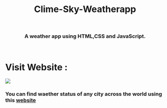 <h1 align="center"> Clime-Sky-Weatherapp </h1>
<br>
<h3 align="center">
 A weather app using HTML,CSS and JavaScript.</h3>
 <br>
 <h1>Visit Website : </h1>  
<img src="https://user-images.githubusercontent.com/108950724/202454577-837d5653-d992-44cc-97dc-0a0ea9af9321.png">
<br>

### You can find waether status of any city across the world using this [website](https://kushaljgec2025.github.io/Clime-Sky-waetherApp/)
